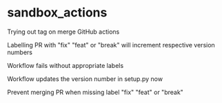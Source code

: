 # sandbox_actions
Trying out tag on merge GitHub actions

Labelling PR with "fix" "feat" or "break" will increment respective version numbers

Workflow fails without appropriate labels

Workflow updates the version number in setup.py now

Prevent merging PR when missing label "fix" "feat" or "break"
